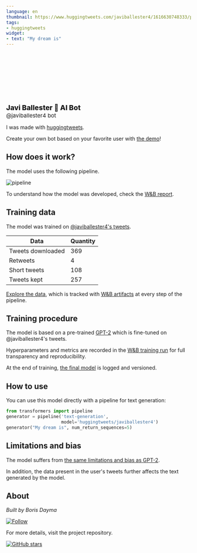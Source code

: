 ```yaml
---
language: en
thumbnail: https://www.huggingtweets.com/javiballester4/1616630748333/predictions.png
tags:
- huggingtweets
widget:
- text: "My dream is"
---
```


<div>
<div style="width: 132px; height:132px; border-radius: 50%; background-size: cover; background-image: url('https://pbs.twimg.com/profile_images/1329236115325390850/L6QYc5Qd_400x400.jpg')">
</div>
<div style="margin-top: 8px; font-size: 19px; font-weight: 800">Javi Ballester 🤖 AI Bot </div>
<div style="font-size: 15px">@javiballester4 bot</div>
</div>

I was made with [huggingtweets](https://github.com/borisdayma/huggingtweets).

Create your own bot based on your favorite user with [the demo](https://colab.research.google.com/github/borisdayma/huggingtweets/blob/master/huggingtweets-demo.ipynb)!

## How does it work?

The model uses the following pipeline.

![pipeline](https://github.com/borisdayma/huggingtweets/blob/master/img/pipeline.png?raw=true)

To understand how the model was developed, check the [W&B report](https://app.wandb.ai/wandb/huggingtweets/reports/HuggingTweets-Train-a-model-to-generate-tweets--VmlldzoxMTY5MjI).

## Training data

The model was trained on [@javiballester4's tweets](https://twitter.com/javiballester4).

| Data | Quantity |
| --- | --- |
| Tweets downloaded | 369 |
| Retweets | 4 |
| Short tweets | 108 |
| Tweets kept | 257 |

[Explore the data](https://wandb.ai/wandb/huggingtweets/runs/33xklndf/artifacts), which is tracked with [W&B artifacts](https://docs.wandb.com/artifacts) at every step of the pipeline.

## Training procedure

The model is based on a pre-trained [GPT-2](https://huggingface.co/gpt2) which is fine-tuned on @javiballester4's tweets.

Hyperparameters and metrics are recorded in the [W&B training run](https://wandb.ai/wandb/huggingtweets/runs/s6kbzp61) for full transparency and reproducibility.

At the end of training, [the final model](https://wandb.ai/wandb/huggingtweets/runs/s6kbzp61/artifacts) is logged and versioned.

## How to use

You can use this model directly with a pipeline for text generation:

```python
from transformers import pipeline
generator = pipeline('text-generation',
                     model='huggingtweets/javiballester4')
generator("My dream is", num_return_sequences=5)
```

## Limitations and bias

The model suffers from [the same limitations and bias as GPT-2](https://huggingface.co/gpt2#limitations-and-bias).

In addition, the data present in the user's tweets further affects the text generated by the model.

## About

*Built by Boris Dayma*

[![Follow](https://img.shields.io/twitter/follow/borisdayma?style=social)](https://twitter.com/intent/follow?screen_name=borisdayma)

For more details, visit the project repository.

[![GitHub stars](https://img.shields.io/github/stars/borisdayma/huggingtweets?style=social)](https://github.com/borisdayma/huggingtweets)
